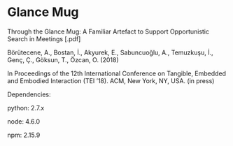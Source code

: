 # Glance Mug

Through the Glance Mug: A Familiar Artefact to Support Opportunistic Search in Meetings [.pdf]

Börütecene, A., Bostan, İ., Akyurek, E., Sabuncuoğlu, A., Temuzkuşu, İ., Genç, Ç., Göksun, T., Özcan, O. (2018)

In Proceedings of the 12th International Conference on Tangible, Embedded and Embodied Interaction (TEI ’18). ACM, New York, NY, USA. (in press)

Dependencies:

python: 2.7.x

node: 4.6.0

npm: 2.15.9
